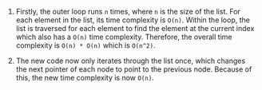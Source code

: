 1. Firstly, the outer loop runs `n` times, where `n` is the size of the list. For each element in the list, its time complexity is `O(n)`. Within the loop, the list is traversed for each element to
find the element at the current index which also has a `O(n)` time complexity. Therefore, the overall time complexity is `O(n) * O(n)` which is 
`O(n^2)`.

2. The new code now only iterates through the list once, which changes the next pointer of each node to point to the previous node. Because of this, the new time complexity is now `O(n)`.
